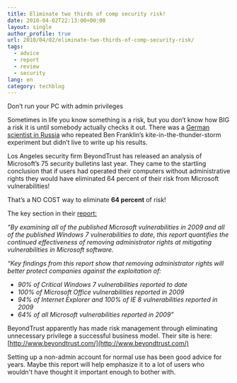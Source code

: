 ```yaml
---
title: Eliminate two thirds of comp security risk!
date: 2010-04-02T22:13:00+00:00
layout: single
author_profile: true
url: 2010/04/02/eliminate-two-thirds-of-comp-security-risk/
tags:
  - advice
  - report
  - review
  - security
lang: en
category: techblog
---
```

Don’t run your PC with admin privileges

Sometimes in life you know something is a risk, but you don’t know how BIG a risk it is until somebody actually checks it out. There was a [German scientist in Russia](http://en.wikipedia.org/wiki/Georg_Wilhelm_Richmann) who repeated Ben Franklin’s kite-in-the-thunder-storm experiment but didn’t live to write up his results.

Los Angeles security firm BeyondTrust has released an analysis of Microsoft’s 75 security bulletins last year. They came to the startling conclusion that if users had operated their computers without administrative rights they would have eliminated 64 percent of their risk from Microsoft vulnerabilities!

That’s a NO COST way to eliminate **64 percent** of risk!

The key section in their [report:](http://www.beyondtrust.com/downloads/whitepapers/documents/wp039_BeyondTrust_2009_Microsoft_Vulnerability_Analysis.pdf)

_“By examining all of the published Microsoft vulnerabilities in 2009 and all of the published Windows 7 vulnerabilities to date, this report quantifies the continued effectiveness of removing administrator rights at mitigating vulnerabilities in Microsoft software._

_“Key findings from this report show that removing administrator rights will better protect companies against the exploitation of:_ 

  * _90% of Critical Windows 7 vulnerabilities reported to date_ 
  *  _100% of Microsoft Office vulnerabilities reported in 2009_ 
  *  _94% of Internet Explorer and 100% of IE 8 vulnerabilities reported in 2009_
  *  _64% of all Microsoft vulnerabilities reported in 2009”_

BeyondTrust apparently has made risk management through eliminating unnecessary privilege a successful business model. Their site is here: [http://www.beyondtrust.com/](http://www.beyondtrust.com/)

Setting up a non-admin account for normal use has been good advice for years. Maybe this report will help emphasize it to a lot of users who wouldn't have thought it important enough to bother with.
